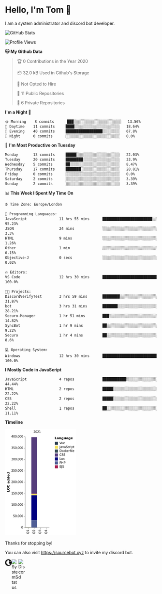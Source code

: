 # Hello, I'm Tom 👋

I am a system administrator and discord bot developer.


![GitHub Stats][stats]

<!--START_SECTION:waka-->
![Profile Views](http://img.shields.io/badge/Profile%20Views-17-blue)

**🐱 My Github Data** 

> 🏆 0 Contributions in the Year 2020
 > 
> 📦 32.0 kB Used in Github's Storage 
 > 
> 🚫 Not Opted to Hire
 > 
> 📜 11 Public Repositories
 > 
> 🔑 6 Private Repositories 

**I'm a Night 🦉** 

```text
🌞 Morning    8 commits      ███░░░░░░░░░░░░░░░░░░░░░░   13.56% 
🌆 Daytime    11 commits     ████░░░░░░░░░░░░░░░░░░░░░   18.64% 
🌃 Evening    40 commits     █████████████████░░░░░░░░   67.8% 
🌙 Night      0 commits      ░░░░░░░░░░░░░░░░░░░░░░░░░   0.0%

```
📅 **I'm Most Productive on Tuesday** 

```text
Monday       13 commits     █████░░░░░░░░░░░░░░░░░░░░   22.03% 
Tuesday      20 commits     ████████░░░░░░░░░░░░░░░░░   33.9% 
Wednesday    5 commits      ██░░░░░░░░░░░░░░░░░░░░░░░   8.47% 
Thursday     17 commits     ███████░░░░░░░░░░░░░░░░░░   28.81% 
Friday       0 commits      ░░░░░░░░░░░░░░░░░░░░░░░░░   0.0% 
Saturday     2 commits      ░░░░░░░░░░░░░░░░░░░░░░░░░   3.39% 
Sunday       2 commits      ░░░░░░░░░░░░░░░░░░░░░░░░░   3.39%

```


📊 **This Week I Spent My Time On** 

```text
⌚︎ Time Zone: Europe/London

💬 Programming Languages: 
JavaScript               11 hrs 55 mins      ███████████████████████░░   95.23% 
JSON                     24 mins             ░░░░░░░░░░░░░░░░░░░░░░░░░   3.3% 
HTML                     9 mins              ░░░░░░░░░░░░░░░░░░░░░░░░░   1.26% 
Other                    1 min               ░░░░░░░░░░░░░░░░░░░░░░░░░   0.15% 
Objective-J              0 secs              ░░░░░░░░░░░░░░░░░░░░░░░░░   0.02%

🔥 Editors: 
VS Code                  12 hrs 30 mins      █████████████████████████   100.0%

🐱‍💻 Projects: 
DiscordVerifyTest        3 hrs 59 mins       ████████░░░░░░░░░░░░░░░░░   31.87% 
bot                      3 hrs 31 mins       ███████░░░░░░░░░░░░░░░░░░   28.21% 
Securo-Manager           1 hr 51 mins        ███░░░░░░░░░░░░░░░░░░░░░░   14.82% 
SyncBot                  1 hr 9 mins         ██░░░░░░░░░░░░░░░░░░░░░░░   9.22% 
Securo                   1 hr 4 mins         ██░░░░░░░░░░░░░░░░░░░░░░░   8.6%

💻 Operating System: 
Windows                  12 hrs 30 mins      █████████████████████████   100.0%

```

**I Mostly Code in JavaScript** 

```text
JavaScript               4 repos             ███████████░░░░░░░░░░░░░░   44.44% 
HTML                     2 repos             █████░░░░░░░░░░░░░░░░░░░░   22.22% 
CSS                      2 repos             █████░░░░░░░░░░░░░░░░░░░░   22.22% 
Shell                    1 repos             ██░░░░░░░░░░░░░░░░░░░░░░░   11.11%

```


**Timeline**

![Chart not found](https://github.com/TomSmith-Developer/TomSmith-Developer/blob/master/charts/bar_graph.png) 


<!--END_SECTION:waka-->

Thanks for stopping by!

You can also visit https://sourcebot.xyz to invite my discord bot.

[<img align="left" alt="tomdeveloper.xyz" width="22px" src="https://raw.githubusercontent.com/iconic/open-iconic/master/svg/globe.svg" />][website]
[<img align="left" alt="SystemStatus" width="22px" src="https://cdn.jsdelivr.net/npm/simple-icons@v3/icons/serverfault.svg" />][server-status]
[<img align="left" alt="Discord" width="22px" src="https://cdn.jsdelivr.net/npm/simple-icons@v3/icons/discord.svg" />][discord]

[website]: https://tomdeveloper.xyz
[server-status]: https://status.tomdeveloper.systems
[discord]: https://discord.com/invite/6nW5SKr
[stats]: https://github-readme-stats.vercel.app/api?username=TomSmith-Developer&show_icons=true&count_private=true&hide_title=true&hide_rank=true

